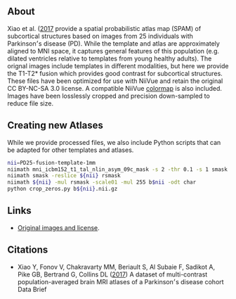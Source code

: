 ## About

Xiao et al. ([2017](https://pubmed.ncbi.nlm.nih.gov/28491942/) provide a spatial probabilistic atlas map (SPAM) of subcortical structures based on images from 25 individuals with Parkinson׳s disease (PD). While the template and atlas are approximately aligned to MNI space, it captures general features of this population (e.g. dilated ventricles relative to templates from young healthy adults). The orignal images include templates in different modalities, but here we provide the T1-T2* fusion which provides good contrast for subcortical structures. These files have been optimized for use with NiiVue and retain the original CC BY-NC-SA 3.0 license. A compatible NiiVue [colormap](https://niivue.com/docs/colormaps2#atlases-and-labeled-images) is also included. Images have been losslessly cropped and precision down-sampled to reduce file size.

## Creating new Atlases

While we provide processed files, we also include Python scripts that can be adapted for other templates and atlases.

```bash
nii=PD25-fusion-template-1mm
niimath mni_icbm152_t1_tal_nlin_asym_09c_mask -s 2 -thr 0.1 -s 1 smask
niimath smask -reslice ${nii} rsmask
niimath ${nii} -mul rsmask -scale01 -mul 255 b$nii -odt char
python crop_zeros.py b${nii}.nii.gz
```

## Links

 - [Original images and license](https://nist.mni.mcgill.ca/multi-contrast-pd25-atlas/).

## Citations

 - Xiao Y, Fonov V, Chakravarty MM, Beriault S, Al Subaie F, Sadikot A, Pike GB, Bertrand G, Collins DL  ([2017](https://pubmed.ncbi.nlm.nih.gov/28491942/)) A dataset of multi-contrast population-averaged brain MRI atlases of a Parkinson׳s disease cohort
Data Brief
